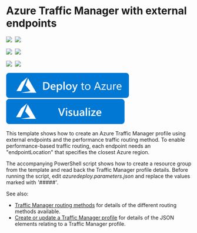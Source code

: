 # Azure Traffic Manager with external endpoints

<IMG SRC="https://azurequickstartsservice.blob.core.windows.net/badges/101-traffic-manager-external-endpoint/PublicLastTestDate.svg" />&nbsp;
<IMG SRC="https://azurequickstartsservice.blob.core.windows.net/badges/101-traffic-manager-external-endpoint/PublicDeployment.svg" />&nbsp;

<IMG SRC="https://azurequickstartsservice.blob.core.windows.net/badges/101-traffic-manager-external-endpoint/FairfaxLastTestDate.svg" />&nbsp;
<IMG SRC="https://azurequickstartsservice.blob.core.windows.net/badges/101-traffic-manager-external-endpoint/FairfaxDeployment.svg" />&nbsp;

<IMG SRC="https://azurequickstartsservice.blob.core.windows.net/badges/101-traffic-manager-external-endpoint/BestPracticeResult.svg" />&nbsp;
<IMG SRC="https://azurequickstartsservice.blob.core.windows.net/badges/101-traffic-manager-external-endpoint/CredScanResult.svg" />&nbsp;

<a href="https://portal.azure.com/#create/Microsoft.Template/uri/https%3A%2F%2Fraw.githubusercontent.com%2FAzure%2Fazure-quickstart-templates%2Fmaster%2F101-traffic-manager-external-endpoint%2Fazuredeploy.json" target="_blank">
    <img src="https://raw.githubusercontent.com/Azure/azure-quickstart-templates/master/1-CONTRIBUTION-GUIDE/images/deploytoazure.svg?sanitize=true"/>
</a>
<a href="http://armviz.io/#/?load=https%3A%2F%2Fraw.githubusercontent.com%2FAzure%2Fazure-quickstart-templates%2Fmaster%2F101-traffic-manager-external-endpoint%2Fazuredeploy.json" target="_blank">
    <img src="https://raw.githubusercontent.com/Azure/azure-quickstart-templates/master/1-CONTRIBUTION-GUIDE/images/visualizebutton.svg?sanitize=true"/>
</a>

This template shows how to create an Azure Traffic Manager profile using external endpoints and the performance traffic routing method.  To enable performance-based traffic routing, each endpoint needs an "endpointLocation" that specifies the closest Azure region.

The accompanying PowerShell script shows how to create a resource group from the template and read back the Traffic Manager profile details.  Before running the script, edit *azuredeploy.parameters.json* and replace the values marked with *'#####'*.


See also:

- <a href="https://azure.microsoft.com/en-us/documentation/articles/traffic-manager-routing-methods/">Traffic Manager routing methods</a> for details of the different routing methods available.
- <a href="https://msdn.microsoft.com/en-us/library/azure/mt163581.aspx">Create or update a Traffic Manager profile</a> for details of the JSON elements relating to a Traffic Manager profile.


